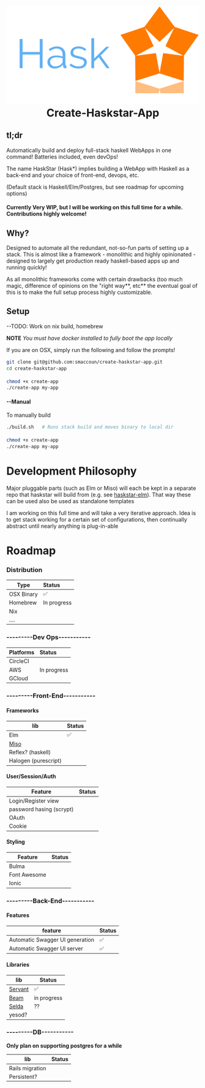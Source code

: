 <h1 align="center">
  <img src="./logo.png"/><br>
  Create-Haskstar-App 
</h1>



## tl;dr


Automatically build and deploy full-stack haskell WebApps in one command!
Batteries included, even devOps!

The name HaskStar (Hask*) implies building a WebApp with Haskell as a back-end and your choice of front-end, devops, etc.

(Default stack is Haskell/Elm/Postgres, but see roadmap for upcoming options)

#### Currently Very WIP, but I will be working on this full time for a while. Contributions highly welcome!


## Why?

Designed to automate all the redundant, not-so-fun parts of setting up a stack.
This is almost like a framework - monolithic and highly opinionated - 
designed to largely get production ready haskell-based apps up and running quickly!

As all monolithic frameworks come with certain drawbacks (too much magic, difference of opinions on the "right way**, etc**
the eventual goal of this is to make the full setup process highly customizable.


## Setup

--TODO: Work on nix build, homebrew

**NOTE** *You must have docker installed to fully boot the app locally*

If you are on OSX, simply run the following and follow the prompts!
```bash
git clone git@github.com:smaccoun/create-haskstar-app.git
cd create-haskstar-app

chmod +x create-app
./create-app my-app
```

#### --Manual

To manually build
```bash
./build.sh   # Runs stack build and moves binary to local dir

chmod +x create-app
./create-app my-app
```

# Development Philosophy

Major pluggable parts (such as Elm or Miso) will each be kept in a separate repo
that haskstar will build from (e.g. see [haskstar-elm](https://github.com/smaccoun/haskstar-elm)). 
That way these can be used also be used as standalone templates

I am working on this full time and will take a very iterative approach. 
Idea is to get stack working for a certain set of configurations, then continually abstract until nearly anything is plug-in-able



# Roadmap


### Distribution

|   Type   | Status   |
|----------|:---------|
| OSX Binary     |   ✅     |
| Homebrew | In progress   |
| Nix      |      |
| ....     |      |

### ---------Dev Ops-----------

|   Platforms | Status   |
|----------|:---------|
| CircleCI |          |
| AWS      |   In progress    |
| GCloud   |      |


### ---------Front-End-----------

#### Frameworks
|   lib    | Status   |
|----------|:---------|
| Elm      |   ✅ 
| [Miso](https://github.com/dmjio/miso)  |      |
| Reflex? (haskell)    |          |
| Halogen (purescript)    |          |


#### User/Session/Auth

|   Feature | Status   |
|----------|:---------|
| Login/Register view |          |
| password hasing (scrypt) |      |
| OAuth     |      |
| Cookie    |      |

#### Styling

|   Feature | Status   |
|----------|:---------|
| Bulma |          |
| Font Awesome |      |
| Ionic |      |

### ---------Back-End-----------

#### Features
| feature                          | Status      |
|--------------------------------------------------------|-------------|
| Automatic Swagger UI generation  | ✅          |
| Automatic Swagger UI server      | ✅          |

#### Libraries
| lib                                                    | Status      |
|--------------------------------------------------------|-------------|
| [Servant](https://hackage.haskell.org/package/servant) | ✅          |
| [Beam](https://tathougies.github.io/beam/)             | in progress |
| [Selda](https://selda.link/)   |  ?? 
| yesod?                                                 |             |


### ---------DB-----------

**Only plan on supporting postgres for a while**

|   lib    | Status   |
|----------|:---------|
| Rails migration |      |
| Persistent? |          |

